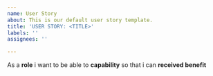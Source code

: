 ```yaml
---
name: User Story
about: This is our default user story template.
title: 'USER STORY: <TITLE>'
labels: ''
assignees: ''

---
```


As a **role** i want to be able to **capability** so that i can **received benefit**
